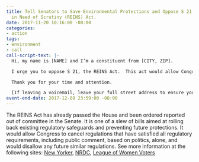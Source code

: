 ```yaml
---
title: Tell Senators to Save Environmental Protections and Oppose S 21, the Regulations
  in Need of Scrutiny (REINS) Act.
date: 2017-11-20 10:16:00 -08:00
categories:
- action
tags:
- environment
- call
call-script-text: |-
  Hi, my name is [NAME] and I’m a constituent from [CITY, ZIP].

  I urge you to oppose S 21, the REINS Act.  This act would allow Congress to cancel regulations based on politics, rather than scientific merit and prevent similar regulations from ever being enacted again.  It would allow Congress to take away protections my family depends on to keep make our air, water, land, food, household products and working conditions safe.  I want agency experts to establish protections using strong science, rather than politicians who represent special interests over the health and safety of all Americans.  This act is hazardous to Americans and a dangerous precedent.  Please vote no.

  Thank you for your time and attention.

  [If leaving a voicemail, leave your full street address to ensure your call is tallied]
event-end-date: 2017-12-08 23:59:00 -08:00
---
```


The REINS Act has already passed the House and been ordered reported out of committee in the Senate.  It is one of a slew of bills aimed at rolling back existing regulatory safeguards and preventing future protections. It would allow Congress to cancel regulations that have satisfied all regulatory requirements, including public comment, based on politics, alone, and would disallow any future similar regulations.   See more information at the following sites:  [New Yorker](http://www.newyorker.com/news/daily-comment/suspending-the-rules-how-congress-plans-to-undermine-public-safety), [NRDC](https://www.nrdc.org/experts/david-goldston/reins-act-why-congress-should-hold-its-horses), [League of Women Voters](http://lwv.org/content/league-opposes-hr-26-reins-act-2017)